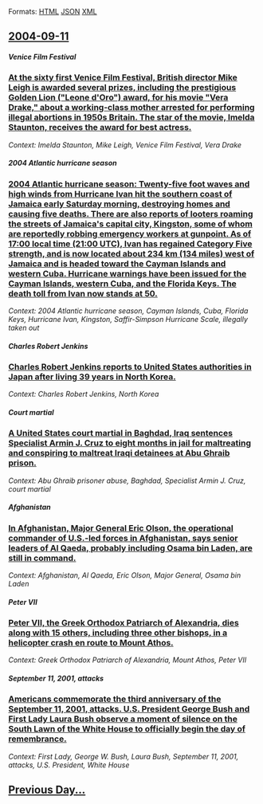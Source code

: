
Formats: [HTML](2004/09/11/index.html)  [JSON](2004/09/11/index.json)  [XML](2004/09/11/index.xml)  

## [2004-09-11](/news/2004/09/11/index.md)

##### Venice Film Festival
### [ At the sixty first Venice Film Festival, British director Mike Leigh is awarded several prizes, including the prestigious Golden Lion ("Leone d'Oro") award, for his movie "Vera Drake," about a working-class mother arrested for performing illegal abortions in 1950s Britain. The star of the movie, Imelda Staunton, receives the award for best actress. ](/news/2004/09/11/at-the-sixty-first-venice-film-festival-british-director-mike-leigh-is-awarded-several-prizes-including-the-prestigious-golden-lion-leo.md)
_Context: Imelda Staunton, Mike Leigh, Venice Film Festival, Vera Drake_

##### 2004 Atlantic hurricane season
### [ 2004 Atlantic hurricane season: Twenty-five foot waves and high winds from Hurricane Ivan hit the southern coast of Jamaica early Saturday morning, destroying homes and causing five deaths. There are also reports of looters roaming the streets of Jamaica's capital city, Kingston, some of whom are reportedly robbing emergency workers at gunpoint. As of 17:00 local time (21:00 UTC), Ivan has regained Category Five strength, and is now located about 234 km (134 miles) west of Jamaica and is headed toward the Cayman Islands and western Cuba. Hurricane warnings have been issued for the Cayman Islands, western Cuba, and the Florida Keys. The death toll from Ivan now stands at 50. ](/news/2004/09/11/2004-atlantic-hurricane-season-twenty-five-foot-waves-and-high-winds-from-hurricane-ivan-hit-the-southern-coast-of-jamaica-early-saturday.md)
_Context: 2004 Atlantic hurricane season, Cayman Islands, Cuba, Florida Keys, Hurricane Ivan, Kingston, Saffir-Simpson Hurricane Scale, illegally taken out_

##### Charles Robert Jenkins
### [ Charles Robert Jenkins reports to United States authorities in Japan after living 39 years in North Korea. ](/news/2004/09/11/charles-robert-jenkins-reports-to-united-states-authorities-in-japan-after-living-39-years-in-north-korea.md)
_Context: Charles Robert Jenkins, North Korea_

##### Court martial
### [ A United States court martial in Baghdad, Iraq sentences Specialist Armin J. Cruz to eight months in jail for maltreating and conspiring to maltreat Iraqi detainees at Abu Ghraib prison. ](/news/2004/09/11/a-united-states-court-martial-in-baghdad-iraq-sentences-specialist-armin-j-cruz-to-eight-months-in-jail-for-maltreating-and-conspiring-to.md)
_Context: Abu Ghraib prisoner abuse, Baghdad, Specialist Armin J. Cruz, court martial_

##### Afghanistan
### [ In Afghanistan, Major General Eric Olson, the operational commander of U.S.-led forces in Afghanistan, says senior leaders of Al Qaeda, probably including Osama bin Laden, are still in command. ](/news/2004/09/11/in-afghanistan-major-general-eric-olson-the-operational-commander-of-u-s-led-forces-in-afghanistan-says-senior-leaders-of-al-qaeda-pro.md)
_Context: Afghanistan, Al Qaeda, Eric Olson, Major General, Osama bin Laden_

##### Peter&nbsp;VII
### [ Peter&nbsp;VII, the Greek Orthodox Patriarch of Alexandria, dies along with 15 others, including three other bishops, in a helicopter crash en route to Mount Athos. ](/news/2004/09/11/peter-nbsp-vii-the-greek-orthodox-patriarch-of-alexandria-dies-along-with-15-others-including-three-other-bishops-in-a-helicopter-crash.md)
_Context: Greek Orthodox Patriarch of Alexandria, Mount Athos, Peter&nbsp;VII_

##### September 11, 2001, attacks
### [ Americans commemorate the third anniversary of the September 11, 2001, attacks. U.S. President George Bush and First Lady Laura Bush observe a moment of silence on the South Lawn of the White House to officially begin the day of remembrance. ](/news/2004/09/11/americans-commemorate-the-third-anniversary-of-the-september-11-2001-attacks-u-s-president-george-bush-and-first-lady-laura-bush-observ.md)
_Context: First Lady, George W. Bush, Laura Bush, September 11, 2001, attacks, U.S. President, White House_

## [Previous Day...](/news/2004/09/10/index.md)

